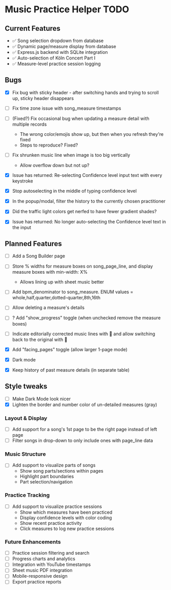 # Music Practice Helper TODO

## Current Features
- ✅ Song selection dropdown from database
- ✅ Dynamic page/measure display from database
- ✅ Express.js backend with SQLite integration
- ✅ Auto-selection of Köln Concert Part I
- ✅ Measure-level practice session logging

## Bugs
- [x] Fix bug with sticky header - after switching hands and trying to scroll up, sticky header disappears
- [ ] Fix time zone issue with song_measure timestamps
- [ ] (Fixed?) Fix occasional bug when updating a measure detail with multiple records
  - The wrong color/emojis show up, but then when you refresh they're fixed
  - Steps to reproduce? Fixed?
- [ ] Fix shrunken music line when image is too big vertically
  - Allow overflow down but not up?

- [x] Issue has returned: Re-selecting Confidence level input text with every keystroke
- [x] Stop autoselecting in the middle of typing confidence level
- [x] In the popup/modal, filter the history to the currently chosen practitioner
- [x] Did the traffic light colors get nerfed to have fewer gradient shades?
- [x] Issue has returned: No longer auto-selecting the Confidence level text in the input

## Planned Features

- [ ] Add a Song Builder page
- [ ] Store % widths for measure boxes on song_page_line, and display measure boxes with min-width: X%
  - Allows lining up with sheet music better
- [ ] Add bpm_denominator to song_measure. ENUM values = whole,half,quarter,dotted-quarter,8th,16th
- [ ] Allow deleting a measure's details
- [ ] ? Add "show_progress" toggle (when unchecked remove the measure boxes)
- [ ] Indicate editorially corrected music lines with 📝 and allow switching back to the original with 🔄


- [x] Add "facing_pages" toggle (allow larger 1-page mode)
- [x] Dark mode
- [x] Keep history of past measure details (in separate table)

## Style tweaks

- [ ] Make Dark Mode look nicer
- [x] Lighten the border and number color of un-detailed measures (gray)

### Layout & Display
- [ ] Add support for a song's 1st page to be the right page instead of left page
- [ ] Filter songs in drop-down to only include ones with page_line data

### Music Structure
- [ ] Add support to visualize parts of songs
  - Show song parts/sections within pages
  - Highlight part boundaries
  - Part selection/navigation

### Practice Tracking
- [ ] Add support to visualize practice sessions
  - Show which measures have been practiced
  - Display confidence levels with color coding
  - Show recent practice activity
  - Click measures to log new practice sessions

### Future Enhancements
- [ ] Practice session filtering and search
- [ ] Progress charts and analytics
- [ ] Integration with YouTube timestamps
- [ ] Sheet music PDF integration
- [ ] Mobile-responsive design
- [ ] Export practice reports
